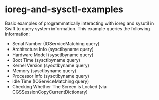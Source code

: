 # ioreg-and-sysctl-examples
Basic examples of programmatically interacting with ioreg and sysutil in Swift to query system information. This example queries the following information:

- Serial Number (IOServiceMatching query)
- Architecture Info (sysctlbyname query)
- Hardware Model (sysctlbyname query)
- Boot Time (sysctlbyname query)
- Kernel Version (sysctlbyname query)
- Memory (sysctlbyname query)
- Processor Info (sysctlbyname query)
- idle Time (IOServiceMatching query)
- Checking Whether The Screen is Locked (via CGSSessionCopyCurrentDictionary)


